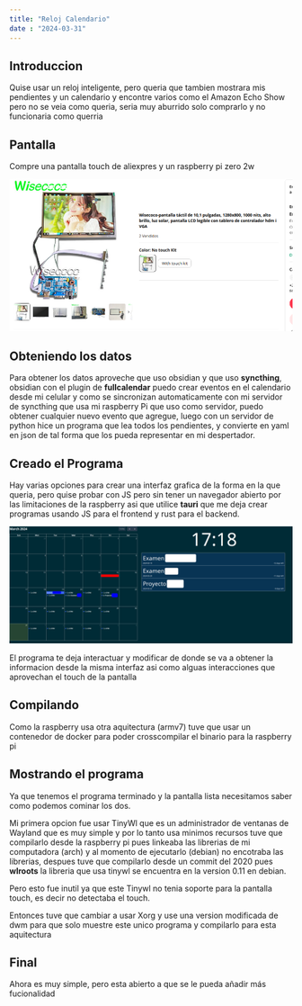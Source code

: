 ```yaml
---
title: "Reloj Calendario"
date : "2024-03-31"
---
```


## Introduccion

Quise usar un reloj inteligente, pero queria que tambien mostrara mis pendientes y un calendario y encontre varios como el Amazon Echo Show
pero no se veia como queria, seria muy aburrido solo comprarlo y no funcionaria como querria

## Pantalla
Compre una pantalla touch de aliexpres y un raspberry pi zero 2w

![](/archivos/pantallaDespertador.png)

## Obteniendo los datos

Para obtener los datos aproveche que uso obsidian y que uso **syncthing**, obsidian con el plugin de **fullcalendar** puedo crear eventos en el calendario
desde mi celular y como se sincronizan automaticamente con mi servidor de syncthing que usa mi raspberry Pi que uso como servidor, puedo obtener cualquier nuevo evento
que agregue, luego con un servidor de python hice un programa que lea todos los pendientes, y convierte en yaml en json de tal forma que los pueda representar en
mi despertador.

## Creado el Programa

Hay varias opciones para crear una interfaz grafica de la forma en la que queria, pero quise probar con JS pero sin tener un navegador abierto por 
las limitaciones de la raspberry asi que utilice **tauri** que me deja crear programas usando JS para el frontend y rust para el backend.


![](/archivos/pantallaDespertador2.png)

El programa te deja interactuar y modificar de donde se va a obtener la informacion desde la misma interfaz asi como alguas interacciones que 
aprovechan el touch de la pantalla

## Compilando

Como la raspberry usa otra aquitectura (armv7) tuve que usar un contenedor de docker para poder crosscompilar el binario para la raspberry pi

## Mostrando el programa

Ya que tenemos el programa terminado y la pantalla lista necesitamos saber como podemos cominar los dos.

Mi primera opcion fue usar TinyWl que es un administrador de ventanas de Wayland que es muy simple y por lo tanto usa minimos recursos
tuve que compilarlo desde la raspberry pi pues linkeaba las librerias de mi computadora (arch) y al momento de ejecutarlo (debian) no
encotraba las librerias, despues tuve que compilarlo desde un commit del 2020 pues **wlroots** la libreria que usa tinywl se encuentra
en la version 0.11 en debian.

Pero esto fue inutil ya que este Tinywl no tenia soporte para la pantalla touch, es decir no detectaba el touch.

Entonces tuve que cambiar a usar Xorg y use una version modificada de dwm para que solo muestre este unico programa y compilarlo para esta
aquitectura

## Final

Ahora es muy simple, pero esta abierto a que se le pueda añadir más fucionalidad
